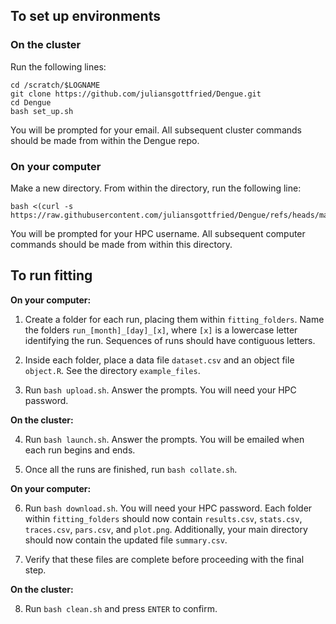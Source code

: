 ## To set up environments

### On the cluster

Run the following lines:
```
cd /scratch/$LOGNAME
git clone https://github.com/juliansgottfried/Dengue.git
cd Dengue
bash set_up.sh
```
You will be prompted for your email. All subsequent cluster commands should be made from within the Dengue repo.

### On your computer

Make a new directory. From within the directory, run the following line:
```
bash <(curl -s https://raw.githubusercontent.com/juliansgottfried/Dengue/refs/heads/main/local_transfer/helpers/set_up.sh)
```
You will be prompted for your HPC username. All subsequent computer commands should be made from within this directory.

## To run fitting

**On your computer:**

1. Create a folder for each run, placing them within `fitting_folders`. Name the folders `run_[month]_[day]_[x]`, where `[x]` is a lowercase letter identifying the run. Sequences of runs should have contiguous letters.

2. Inside each folder, place a data file `dataset.csv` and an object file `object.R`. See the directory `example_files`.

3. Run `bash upload.sh`. Answer the prompts. You will need your HPC password.

**On the cluster:**

4. Run `bash launch.sh`. Answer the prompts. You will be emailed when each run begins and ends.

5. Once all the runs are finished, run `bash collate.sh`.

**On your computer:**

6. Run `bash download.sh`. You will need your HPC password. Each folder within `fitting_folders` should now contain `results.csv`, `stats.csv`, `traces.csv`, `pars.csv`, and `plot.png`. Additionally, your main directory should now contain the updated file `summary.csv`.

7. Verify that these files are complete before proceeding with the final step.

**On the cluster:**

8. Run `bash clean.sh` and press `ENTER` to confirm.
